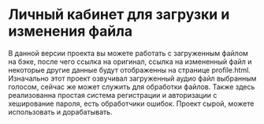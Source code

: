 # Личный кабинет для загрузки и изменения файла

В данной версии проекта вы можете работать с загруженным файлом на бэке, после чего ссылка на оригинал, ссылка на  измененный файл и некоторые другие данные будут отображенны на странице profile.html. Изначально этот проект озвучивал загруженный аудио файл выбранным голосом, сейчас же может служить для обработки файлов. Также здесь реализованна простая система регистрации и авторизации с хеширование пароля, есть обработчики ошибок. Проект сырой, можете использовать и дорабатывать.
